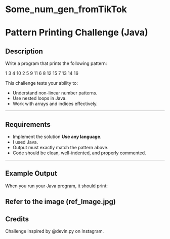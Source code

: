 # Some_num_gen_fromTikTok
# Pattern Printing Challenge (Java)

## Description
Write a program that prints the following pattern:

1 3 4 10
2 5 9 11
6 8 12 15
7 13 14 16

This challenge tests your ability to:
- Understand non-linear number patterns.
- Use nested loops in Java.
- Work with arrays and indices effectively.

---

## Requirements
- Implement the solution **Use any language**.
- I used Java.
- Output must exactly match the pattern above.
- Code should be clean, well-indented, and properly commented.

---

## Example Output
When you run your Java program, it should print: 
## Refer to the image (ref_Image.jpg)

## Credits
Challenge inspired by @devin.py on Instagram.


